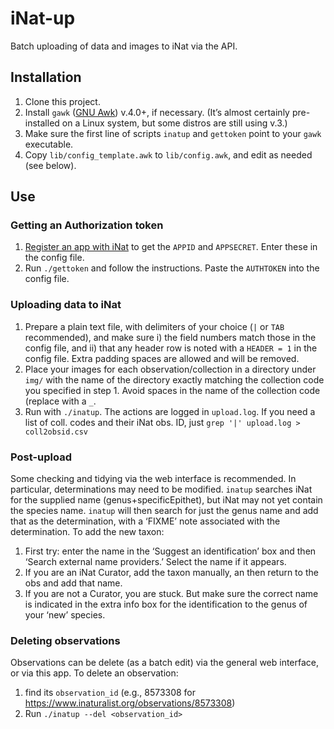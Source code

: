 # iNat-up

Batch uploading of data and images to iNat via the API.

## Installation

 1. Clone this project.
 2. Install `gawk` ([GNU Awk](https://www.gnu.org/software/gawk/))
    v.4.0+, if necessary. (It’s almost certainly pre-installed on a
    Linux system, but some distros are still using v.3.)
 3. Make sure the first line of scripts `inatup` and `gettoken` point to your
    `gawk` executable.
 4. Copy `lib/config_template.awk` to `lib/config.awk`, and edit as
    needed (see below). 

## Use

### Getting an Authorization token

 1. [Register an app with iNat](https://www.inaturalist.org/oauth/applications)
    to get the `APPID` and `APPSECRET`. Enter these in the config file.
 2. Run `./gettoken` and follow the instructions. Paste the `AUTHTOKEN` into 
    the config file.
 
### Uploading data to iNat

 1. Prepare a plain text file, with delimiters of your choice (`|` or
    `TAB` recommended), and make sure i) the field numbers match those
    in the config file, and ii) that any header row is noted with a
    `HEADER = 1` in the config file. Extra padding spaces are allowed
    and will be removed.
 2. Place your images for each observation/collection in a directory
    under `img/` with the name of the directory exactly matching the
    collection code you specified in step 1. Avoid spaces in the name
    of the collection code (replace with a `_`.
 3. Run with `./inatup`.  The actions are logged in `upload.log`. If
    you need a list of coll. codes and their iNat obs. ID, just `grep '|'
    upload.log > coll2obsid.csv`

### Post-upload 

Some checking and tidying via the web interface is recommended.  In
particular, determinations may need to be modified.  `inatup` searches
iNat for the supplied name (genus+specificEpithet), but iNat may not
yet contain the species name. `inatup` will then search for just the
genus name and add that as the determination, with a ‘FIXME’ note
associated with the determination. To add the new taxon:

 1. First try: enter
    the name in the ‘Suggest an identification’ box and then ‘Search
    external name providers.’ Select the name if it appears.
 2. If you are an iNat Curator, add the taxon manually, an then return
    to the obs and add that name.
 3. If you are not a Curator, you are stuck. But make sure the correct
    name is indicated in the extra info box for the identification to the
    genus of your ‘new’ species.

### Deleting observations 

Observations can be delete (as a batch edit) via the general web
interface, or via this app. To delete an observation:

 1. find its
    `observation_id` (e.g., 8573308 for
     <https://www.inaturalist.org/observations/8573308>)
 2. Run `./inatup --del <observation_id>`



